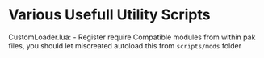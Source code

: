 # Various Usefull Utility Scripts

CustomLoader.lua:
    - Register require Compatible modules from within pak files, you should let miscreated autoload this from  `scripts/mods` folder
